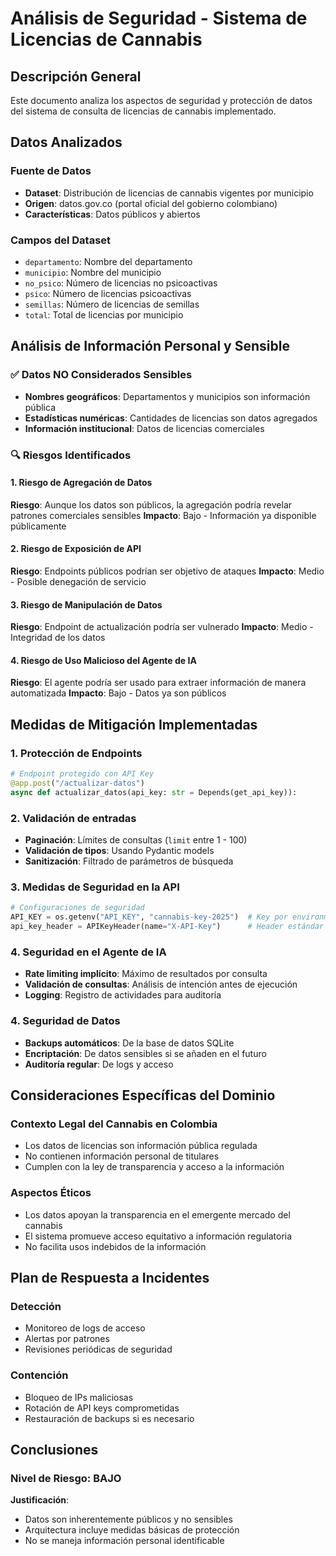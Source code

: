 # Análisis de Seguridad - Sistema de Licencias de Cannabis

## Descripción General
Este documento analiza los aspectos de seguridad y protección de datos del sistema de consulta de licencias de cannabis implementado.

## Datos Analizados

### Fuente de Datos
- **Dataset**: Distribución de licencias de cannabis vigentes por municipio
- **Origen**: datos.gov.co (portal oficial del gobierno colombiano)
- **Características**: Datos públicos y abiertos

### Campos del Dataset
- `departamento`: Nombre del departamento
- `municipio`: Nombre del municipio  
- `no_psico`: Número de licencias no psicoactivas
- `psico`: Número de licencias psicoactivas
- `semillas`: Número de licencias de semillas
- `total`: Total de licencias por municipio

## Análisis de Información Personal y Sensible

### ✅ Datos NO Considerados Sensibles
- **Nombres geográficos**: Departamentos y municipios son información pública
- **Estadísticas numéricas**: Cantidades de licencias son datos agregados
- **Información institucional**: Datos de licencias comerciales

### 🔍 Riesgos Identificados

#### 1. Riesgo de Agregación de Datos
**Riesgo**: Aunque los datos son públicos, la agregación podría revelar patrones comerciales sensibles
**Impacto**: Bajo - Información ya disponible públicamente

#### 2. Riesgo de Exposición de API
**Riesgo**: Endpoints públicos podrían ser objetivo de ataques
**Impacto**: Medio - Posible denegación de servicio

#### 3. Riesgo de Manipulación de Datos
**Riesgo**: Endpoint de actualización podría ser vulnerado
**Impacto**: Medio - Integridad de los datos

#### 4. Riesgo de Uso Malicioso del Agente de IA
**Riesgo**: El agente podría ser usado para extraer información de manera automatizada
**Impacto**: Bajo - Datos ya son públicos

## Medidas de Mitigación Implementadas

### 1. Protección de Endpoints
```python
# Endpoint protegido con API Key
@app.post("/actualizar-datos")
async def actualizar_datos(api_key: str = Depends(get_api_key)):
```

### 2. Validación de entradas
- **Paginación**: Límites de consultas (`limit` entre 1 - 100)
- **Validación de tipos**: Usando Pydantic models
- **Sanitización**: Filtrado de parámetros de búsqueda

### 3. Medidas de Seguridad en la API
```python
# Configuraciones de seguridad
API_KEY = os.getenv("API_KEY", "cannabis-key-2025")  # Key por environment
api_key_header = APIKeyHeader(name="X-API-Key")      # Header estándar
```

### 4. Seguridad en el Agente de IA
- **Rate limiting implícito**: Máximo de resultados por consulta
- **Validación de consultas**: Análisis de intención antes de ejecución
- **Logging**: Registro de actividades para auditoría

### 4. Seguridad de Datos
- **Backups automáticos**: De la base de datos SQLite
- **Encriptación**: De datos sensibles si se añaden en el futuro
- **Auditoría regular**: De logs y acceso

## Consideraciones Específicas del Dominio

### Contexto Legal del Cannabis en Colombia

- Los datos de licencias son información pública regulada
- No contienen información personal de titulares
- Cumplen con la ley de transparencia y acceso a la información
  
### Aspectos Éticos

- Los datos apoyan la transparencia en el emergente mercado del cannabis
- El sistema promueve acceso equitativo a información regulatoria
- No facilita usos indebidos de la información

## Plan de Respuesta a Incidentes

### Detección

- Monitoreo de logs de acceso
- Alertas por patrones
- Revisiones periódicas de seguridad

### Contención

- Bloqueo de IPs maliciosas
- Rotación de API keys comprometidas
- Restauración de backups si es necesario

## Conclusiones

### Nivel de Riesgo: BAJO

**Justificación**:

- Datos son inherentemente públicos y no sensibles
- Arquitectura incluye medidas básicas de protección
- No se maneja información personal identificable
